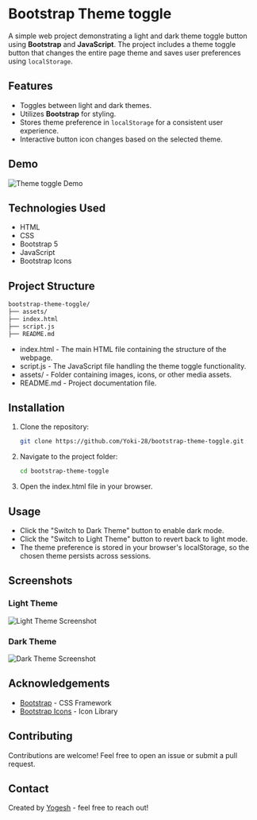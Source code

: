 # Bootstrap Theme toggle

A simple web project demonstrating a light and dark theme toggle button using **Bootstrap** and **JavaScript**. The project includes a theme toggle button that changes the entire page theme and saves user preferences using `localStorage`.

## Features

- Toggles between light and dark themes.
- Utilizes **Bootstrap** for styling.
- Stores theme preference in `localStorage` for a consistent user experience.
- Interactive button icon changes based on the selected theme.

## Demo

![Theme toggle Demo](assets/Demo.gif)

## Technologies Used

- HTML
- CSS
- Bootstrap 5
- JavaScript
- Bootstrap Icons

## Project Structure
```bash
bootstrap-theme-toggle/
├── assets/
├── index.html
├── script.js
├── README.md
```

- index.html - The main HTML file containing the structure of the webpage.
- script.js - The JavaScript file handling the theme toggle functionality.
- assets/ - Folder containing images, icons, or other media assets.
- README.md - Project documentation file.

## Installation

1. Clone the repository:
   ```bash
   git clone https://github.com/Yoki-28/bootstrap-theme-toggle.git
   
2. Navigate to the project folder:
   ```bash
   cd bootstrap-theme-toggle
   
3. Open the index.html file in your browser.

## Usage

- Click the "Switch to Dark Theme" button to enable dark mode.
- Click the "Switch to Light Theme" button to revert back to light mode.
- The theme preference is stored in your browser's localStorage, so the chosen theme persists 
  across sessions.

## Screenshots

### Light Theme
![Light Theme Screenshot](assets/light_theme.png)

### Dark Theme
![Dark Theme Screenshot](assets/dark_theme.png)

## Acknowledgements

- [Bootstrap](https://getbootstrap.com/) - CSS Framework
- [Bootstrap Icons](https://icons.getbootstrap.com/) - Icon Library

## Contributing
Contributions are welcome! Feel free to open an issue or submit a pull request.

## Contact
Created by [Yogesh](https://github.com/Yoki-28) - feel free to reach out!
